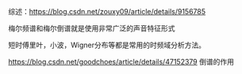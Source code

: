 综述：<https://blog.csdn.net/zouxy09/article/details/9156785>

梅尔频谱和梅尔倒谱就是使用非常广泛的声音特征形式

短时傅里叶，小波，Wigner分布等都是常用的时频域分析方法。

<https://blog.csdn.net/goodchoes/article/details/47152379>  倒谱的作用